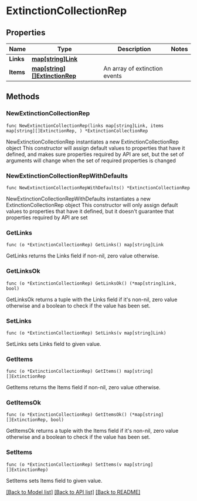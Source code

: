 # ExtinctionCollectionRep

## Properties

Name | Type | Description | Notes
------------ | ------------- | ------------- | -------------
**Links** | [**map[string]Link**](Link.md) |  | 
**Items** | [**map[string][]ExtinctionRep**](array.md) | An array of extinction events | 

## Methods

### NewExtinctionCollectionRep

`func NewExtinctionCollectionRep(links map[string]Link, items map[string][]ExtinctionRep, ) *ExtinctionCollectionRep`

NewExtinctionCollectionRep instantiates a new ExtinctionCollectionRep object
This constructor will assign default values to properties that have it defined,
and makes sure properties required by API are set, but the set of arguments
will change when the set of required properties is changed

### NewExtinctionCollectionRepWithDefaults

`func NewExtinctionCollectionRepWithDefaults() *ExtinctionCollectionRep`

NewExtinctionCollectionRepWithDefaults instantiates a new ExtinctionCollectionRep object
This constructor will only assign default values to properties that have it defined,
but it doesn't guarantee that properties required by API are set

### GetLinks

`func (o *ExtinctionCollectionRep) GetLinks() map[string]Link`

GetLinks returns the Links field if non-nil, zero value otherwise.

### GetLinksOk

`func (o *ExtinctionCollectionRep) GetLinksOk() (*map[string]Link, bool)`

GetLinksOk returns a tuple with the Links field if it's non-nil, zero value otherwise
and a boolean to check if the value has been set.

### SetLinks

`func (o *ExtinctionCollectionRep) SetLinks(v map[string]Link)`

SetLinks sets Links field to given value.


### GetItems

`func (o *ExtinctionCollectionRep) GetItems() map[string][]ExtinctionRep`

GetItems returns the Items field if non-nil, zero value otherwise.

### GetItemsOk

`func (o *ExtinctionCollectionRep) GetItemsOk() (*map[string][]ExtinctionRep, bool)`

GetItemsOk returns a tuple with the Items field if it's non-nil, zero value otherwise
and a boolean to check if the value has been set.

### SetItems

`func (o *ExtinctionCollectionRep) SetItems(v map[string][]ExtinctionRep)`

SetItems sets Items field to given value.



[[Back to Model list]](../README.md#documentation-for-models) [[Back to API list]](../README.md#documentation-for-api-endpoints) [[Back to README]](../README.md)


